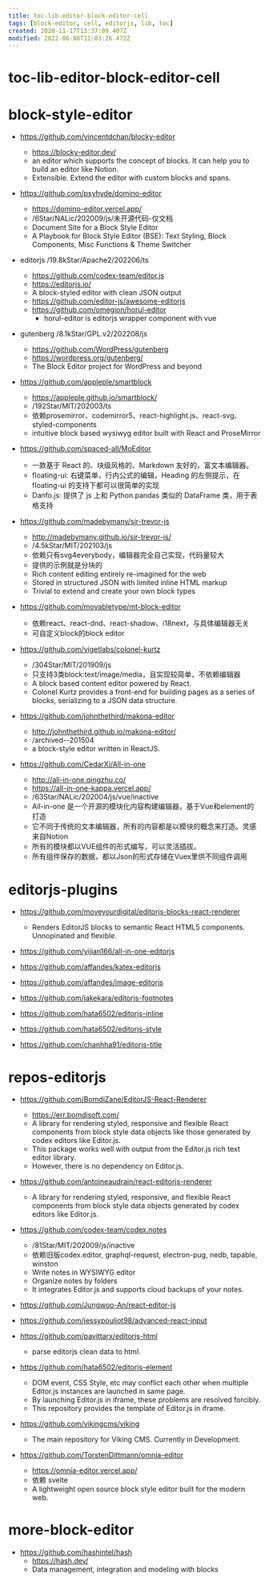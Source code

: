 ```yaml
---
title: toc-lib-editor-block-editor-cell
tags: [block-editor, cell, editorjs, lib, toc]
created: 2020-11-17T13:37:09.407Z
modified: 2022-06-08T11:03:26.472Z
---
```


# toc-lib-editor-block-editor-cell

# block-style-editor

- https://github.com/vincentdchan/blocky-editor
  - https://blocky-editor.dev/
  - an editor which supports the concept of blocks. It can help you to build an editor like Notion. 
  - Extensible. Extend the editor with custom blocks and spans.

- https://github.com/psyhyde/domino-editor
  - https://domino-editor.vercel.app/
  - /6Star/NALic/202009/js/未开源代码-仅文档
  - Document Site for a Block Style Editor
  - A Playbook for Block Style Editor (BSE): Text Styling, Block Components, Misc Functions & Theme Switcher

- editorjs /19.8kStar/Apache2/202206/ts
  - https://github.com/codex-team/editor.js
  - https://editorjs.io/
  - A block-styled editor with clean JSON output
  - https://github.com/editor-js/awesome-editorjs
  - https://github.com/omegion/horul-editor
    - horul-editor is editorjs wrapper component with vue

- gutenberg /8.1kStar/GPL.v2/202208/js
  - https://github.com/WordPress/gutenberg
  - https://wordpress.org/gutenberg/
  - The Block Editor project for WordPress and beyond

- https://github.com/appleple/smartblock
  - https://appleple.github.io/smartblock/
  - /192Star/MIT/202003/ts
  - 依赖prosemirror、codemirror5、react-highlight.js、react-svg、styled-components
  - intuitive block based wysiwyg editor built with React and ProseMirror

- https://github.com/spaced-all/MoEditor
  - 一款基于 React 的、块级风格的、Markdown 友好的，富文本编辑器。
  - floating-ui: 右键菜单，行内公式的编辑，Heading 的左侧提示，在 floating-ui 的支持下都可以很简单的实现
  - Danfo.js: 提供了 js 上和 Python.pandas 类似的 DataFrame 类，用于表格支持

- https://github.com/madebymany/sir-trevor-js
  - http://madebymany.github.io/sir-trevor-js/
  - /4.5kStar/MIT/202103/js
  - 依赖只有svg4everybody，编辑器完全自己实现，代码量较大
  - 提供的示例就是分块的
  - Rich content editing entirely re-imagined for the web
  - Stored in structured JSON with limited inline HTML markup
  - Trivial to extend and create your own block types

- https://github.com/movabletype/mt-block-editor
  - 依赖react、react-dnd、react-shadow、i18next，与具体编辑器无关
  - 可自定义block的block editor

- https://github.com/vigetlabs/colonel-kurtz
  - /304Star/MIT/201909/js
  - 只支持3类block:text/image/media，且实现较简单，不依赖编辑器
  - A block based content editor powered by React. 
  - Colonel Kurtz provides a front-end for building pages as a series of blocks, serializing to a JSON data structure.

- https://github.com/johnthethird/makona-editor
  - http://johnthethird.github.io/makona-editor/
  - /archived--201504
  - a block-style editor written in ReactJS.

- https://github.com/CedarXi/All-in-one
  - http://all-in-one.qingzhu.co/
  - https://all-in-one-kappa.vercel.app/
  - /63Star/NALic/202004/js/vue/inactive
  - All-in-one 是一个开源的模块化内容构建编辑器，基于Vue和element的打造
  - 它不同于传统的文本编辑器，所有的内容都是以模块的概念来打造。灵感来自Notion
  - 所有的模块都以VUE组件的形式编写，可以灵活插拔。
  - 所有组件保存的数据，都以Json的形式存储在Vuex里供不同组件调用
# editorjs-plugins
- https://github.com/moveyourdigital/editorjs-blocks-react-renderer
  - Renders EditorJS blocks to semantic React HTML5 components. Unnopinated and flexible.

- https://github.com/yijian166/all-in-one-editorjs

- https://github.com/affandes/katex-editorjs
- https://github.com/affandes/image-editorjs

- https://github.com/jakekara/editorjs-footnotes
- https://github.com/hata6502/editorjs-inline
- https://github.com/hata6502/editorjs-style
- https://github.com/chanhha91/editorjs-title
# repos-editorjs
- https://github.com/BomdiZane/EditorJS-React-Renderer
  - https://err.bomdisoft.com/
  - A library for rendering styled, responsive and flexible React components from block style data objects like those generated by codex editors like Editor.js.
  - This package works well with output from the Editor.js rich text editor library. 
  - However, there is no dependency on Editor.js.
- https://github.com/antoineaudrain/react-editorjs-renderer
  - A library for rendering styled, responsive, and flexible React components from block style data objects generated by codex editors like Editor.js.

- https://github.com/codex-team/codex.notes
  - /81Star/MIT/202009/js/inactive
  - 依赖旧版codex.editor, graphql-request, electron-pug, nedb, tapable, winston
  - Write notes in WYSIWYG editor
  - Organize notes by folders
  - It integrates Editor.js and supports cloud backups of your notes.

- https://github.com/Jungwoo-An/react-editor-js
- https://github.com/jessypouliot98/advanced-react-input

- https://github.com/pavittarx/editorjs-html
  - parse editorjs clean data to html. 
- https://github.com/hata6502/editorjs-element
  - DOM event, CSS Style, etc may conflict each other when multiple Editor.js instances are launched in same page. 
  - By launching Editor.js in iframe, these problems are resolved forcibly. 
  - This repository provides the template of Editor.js in iframe.

- https://github.com/vikingcms/viking
  - The main repository for Viking CMS. Currently in Development.

- https://github.com/TorstenDittmann/omnia-editor
  - https://omnia-editor.vercel.app/
  - 依赖 svelte
  - A lightweight open source block style editor built for the modern web.
# more-block-editor
- https://github.com/hashintel/hash
  - https://hash.dev/
  - Data management, integration and modeling with blocks
